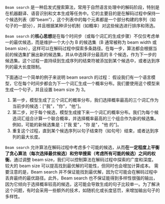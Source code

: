 `Beam search` 是一种启发式搜索算法，常用于自然语言处理中的解码阶段，特别是在机器翻译、语音识别和文本生成等任务中。它的主要目的是在解码过程中保持一个候选列表（即“beam”），这个列表中的每个元素都是一个部分构建的序列（如句子的一部分），并且根据某种评分机制（如概率）对这些候选进行排序和筛选。

`Beam search` 的**核心思想**是在每个时间步（或每个词汇的生成步骤）不仅仅考虑单一的最优候选，而是维护一个大小为 B 的候选集（B 通常被称为 beam width 或 beam size），这样可以在解码过程中探索多条路径。在每一步，算法都会根据当前的候选集扩展出新的候选集，并从中选择评分最高的 B 个候选，作为下一步的候选集。这个过程一直持续到生成序列的结束符被添加到某个候选中，或者达到序列的最大长度限制。


下面通过一个简单的例子来说明 beam search 的过程：
假设我们有一个语言模型，它在每个时间步都会为下一个词汇生成一个概率分布。我们要使用这个模型来生成一个句子，并且设置 beam size 为 3。
1. 第一步，模型生成了三个词汇的概率分布，我们选择概率最高的三个词汇作为当前步的候选：["我"，"你"，"他"]。
2. 第二步，对于每个候选，模型生成接下来一个词汇的概率分布。我们为每个候选词汇组合计算一个联合概率，并选择概率最高的三个组合作为新的候选集。例如，可能的新候选集是：["我 爱"，"你 是"，"他 的"]。
3. 重复这个过程，直到某个候选序列以句子结束符（如句号）结束，或者达到序列的最大长度。


`Beam search` 允许算法在解码过程中考虑多个可能的候选，从而**在一定程度上平衡了贪心算法（每次选择最优候选）和穷举搜索（考虑所有可能的候选）之间的权衡**。通过调整 beam size，我们可以控制算法在解码过程中探索的广度和深度。较大的 beam size 可以提高找到最优解的可能性，但同时也会增加计算成本。
需要注意的是，Beam search 并不保证能找到最优解，因为它可能会在解码过程中丢弃最终的最优路径。此外，Beam search 也不保证能得到多样性很强的输出，因为它倾向于选择概率较高的候选，这可能会导致生成的句子比较单一。为了解决这个问题，有时会采用一些额外的技术，如随机化或长度惩罚，来增加输出句子的多样性。
